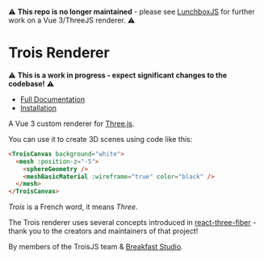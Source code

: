 ⚠️ **This repo is no longer maintained** - please see [LunchboxJS](https://github.com/breakfast-studio/lunchboxjs) for further work on a Vue 3/ThreeJS renderer. ⚠️

# Trois Renderer

⚠️ **This is a work in progress - expect significant changes to the codebase!** ⚠️

* [Full Documentation](https://trois-renderer-wip-docs.netlify.app/renderer/)
* [Installation](https://trois-renderer-wip-docs.netlify.app/renderer/installation.html)

A Vue 3 custom renderer for [Three.js](https://threejs.org/).

You can use it to create 3D scenes using code like this:

```html
<TroisCanvas background="white">
  <mesh :position-z="-5">
    <sphereGeometry />
    <meshBasicMaterial :wireframe="true" color="black" />
  </mesh>
</TroisCanvas>
```

*Trois* is a French word, it means *Three*.

The Trois renderer uses several concepts introduced in [react-three-fiber](https://github.com/pmndrs/react-three-fiber) - thank you to the creators and maintainers of that project!

By members of the TroisJS team & [Breakfast Studio](https://breakfaststudio.co/).
